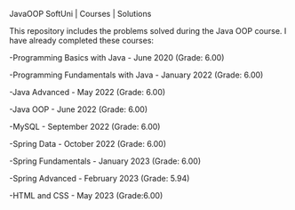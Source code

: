 JavaOOP
SoftUni | Courses | Solutions

This repository includes the problems solved during the Java OOP course. I have already completed these courses:

-Programming Basics with Java - June 2020 (Grade: 6.00)

-Programming Fundamentals with Java - January 2022 (Grade: 6.00)

-Java Advanced - May 2022 (Grade: 6.00)

-Java OOP - June 2022 (Grade: 6.00)

-MySQL - September 2022 (Grade: 6.00)

-Spring Data - October 2022 (Grade: 6.00)

-Spring Fundamentals - January 2023 (Grade: 6.00)

-Spring Advanced - February 2023 (Grade: 5.94)

-HTML and CSS - May 2023 (Grade:6.00)
